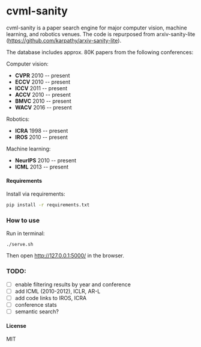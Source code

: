 # cvml-sanity

cvml-sanity is a paper search engine for major computer vision, machine learning, and robotics venues. The code is repurposed from arxiv-sanity-lite (https://github.com/karpathy/arxiv-sanity-lite).

The database includes approx. 80K papers from the following conferences:

Computer vision: 
- **CVPR** 2010 -- present
- **ECCV** 2010 -- present
- **ICCV** 2011 -- present
- **ACCV** 2010 -- present
- **BMVC** 2010 -- present
- **WACV** 2016 -- present

Robotics:
- **ICRA** 1998 -- present
- **IROS** 2010 -- present

Machine learning:
- **NeurIPS** 2010 -- present
- **ICML** 2013 -- present

#### Requirements

 Install via requirements:

 ```bash
 pip install -r requirements.txt
 ```

### How to use

Run in terminal:

```
./serve.sh
```

Then open http://127.0.0.1:5000/ in the browser.


### TODO: 
- [ ] enable filtering results by year and conference
- [ ] add ICML (2010-2012), ICLR, AR-L
- [ ] add code links to IROS, ICRA
- [ ] conference stats
- [ ] semantic search?

#### License

MIT
